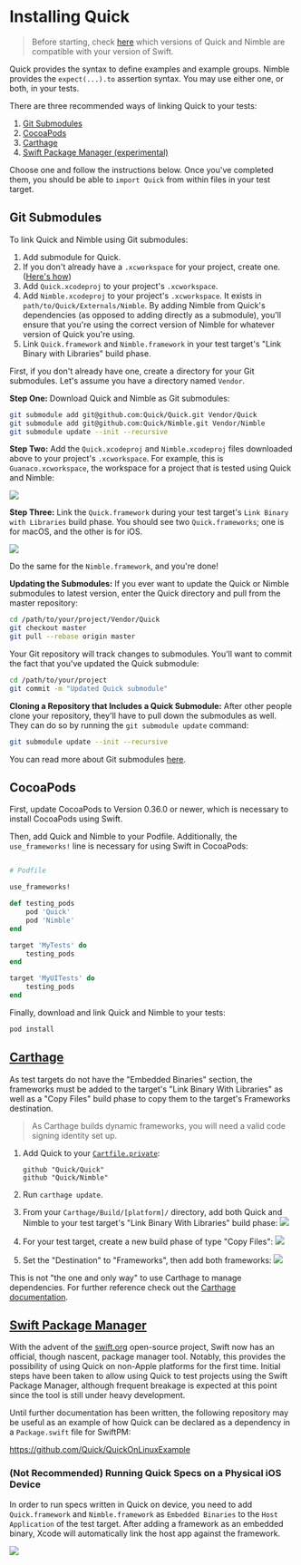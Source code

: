 # Installing Quick

>Before starting, check [here](../../README.md#swift-version) which versions of Quick and Nimble are compatible with your version of Swift.

Quick provides the syntax to define examples and example groups. Nimble
provides the `expect(...).to` assertion syntax. You may use either one,
or both, in your tests.

There are three recommended ways of linking Quick to your tests:

1. [Git Submodules](#git-submodules)
2. [CocoaPods](#cocoapods)
3. [Carthage](#carthage)
4. [Swift Package Manager (experimental)](#swift-package-manager)

Choose one and follow the instructions below. Once you've completed them,
you should be able to `import Quick` from within files in your test target.

## Git Submodules

To link Quick and Nimble using Git submodules:

1. Add submodule for Quick.
2. If you don't already have a `.xcworkspace` for your project, create one. ([Here's how](https://developer.apple.com/library/ios/recipes/xcode_help-structure_navigator/articles/Adding_an_Existing_Project_to_a_Workspace.html))
3. Add `Quick.xcodeproj` to your project's `.xcworkspace`.
4. Add `Nimble.xcodeproj` to your project's `.xcworkspace`. It exists in `path/to/Quick/Externals/Nimble`. By adding Nimble from Quick's dependencies (as opposed to adding directly as a submodule), you'll ensure that you're using the correct version of Nimble for whatever version of Quick you're using.
5. Link `Quick.framework` and `Nimble.framework` in your test target's
   "Link Binary with Libraries" build phase.

First, if you don't already have one, create a directory for your Git submodules.
Let's assume you have a directory named `Vendor`.

**Step One:** Download Quick and Nimble as Git submodules:

```sh
git submodule add git@github.com:Quick/Quick.git Vendor/Quick
git submodule add git@github.com:Quick/Nimble.git Vendor/Nimble
git submodule update --init --recursive
```

**Step Two:** Add the `Quick.xcodeproj` and `Nimble.xcodeproj` files downloaded above to
your project's `.xcworkspace`. For example, this is `Guanaco.xcworkspace`, the
workspace for a project that is tested using Quick and Nimble:

![](http://f.cl.ly/items/2b2R0e1h09003u2f0Z3U/Screen%20Shot%202015-02-27%20at%202.19.37%20PM.png)

**Step Three:** Link the `Quick.framework` during your test target's
`Link Binary with Libraries` build phase. You should see two
`Quick.frameworks`; one is for macOS, and the other is for iOS.

![](http://cl.ly/image/2L0G0H1a173C/Screen%20Shot%202014-06-08%20at%204.27.48%20AM.png)

Do the same for the `Nimble.framework`, and you're done!

**Updating the Submodules:** If you ever want to update the Quick
or Nimble submodules to latest version, enter the Quick directory
and pull from the master repository:

```sh
cd /path/to/your/project/Vendor/Quick
git checkout master
git pull --rebase origin master
```

Your Git repository will track changes to submodules. You'll want to
commit the fact that you've updated the Quick submodule:

```sh
cd /path/to/your/project
git commit -m "Updated Quick submodule"
```

**Cloning a Repository that Includes a Quick Submodule:** After other people
clone your repository, they'll have to pull down the submodules as well.
They can do so by running the `git submodule update` command:

```sh
git submodule update --init --recursive
```

You can read more about Git submodules [here](http://git-scm.com/book/en/Git-Tools-Submodules).

## CocoaPods

First, update CocoaPods to Version 0.36.0 or newer, which is necessary to install CocoaPods using Swift.

Then, add Quick and Nimble to your Podfile. Additionally, the ```use_frameworks!``` line is necessary for using Swift in CocoaPods:

```rb

# Podfile

use_frameworks!

def testing_pods
    pod 'Quick'
    pod 'Nimble'
end

target 'MyTests' do
    testing_pods
end

target 'MyUITests' do
    testing_pods
end
```

Finally, download and link Quick and Nimble to your tests:

```sh
pod install
```

## [Carthage](https://github.com/Carthage/Carthage)

As test targets do not have the "Embedded Binaries" section, the frameworks must
be added to the target's "Link Binary With Libraries" as well as a "Copy Files" build phase
to copy them to the target's Frameworks destination.

 > As Carthage builds dynamic frameworks, you will need a valid code signing identity set up.

1. Add Quick to your [`Cartfile.private`](https://github.com/Carthage/Carthage/blob/master/Documentation/Artifacts.md#cartfileprivate):

    ```
    github "Quick/Quick"
    github "Quick/Nimble"
    ```

2. Run `carthage update`.
3. From your `Carthage/Build/[platform]/` directory, add both Quick and Nimble to your test target's "Link Binary With Libraries" build phase:
    ![](http://i.imgur.com/pBkDDk5.png)

4. For your test target, create a new build phase of type "Copy Files":
    ![](http://i.imgur.com/jZATIjQ.png)

5. Set the "Destination" to "Frameworks", then add both frameworks:
    ![](http://i.imgur.com/rpnyWGH.png)

This is not "the one and only way" to use Carthage to manage dependencies.
For further reference check out the [Carthage documentation](https://github.com/Carthage/Carthage/blob/master/README.md).

## [Swift Package Manager](https://github.com/apple/swift-package-manager)
With the advent of the [swift.org](https://swift.org) open-source project, Swift now has an official, though nascent, package manager tool. Notably, this provides the possibility of using Quick on non-Apple platforms for the first time. Initial steps have been taken to allow using Quick to test projects using the Swift Package Manager, although frequent breakage is expected at this point since the tool is still under heavy development.

Until further documentation has been written, the following repository may be useful as an example of how Quick can be declared as a dependency in a `Package.swift` file for SwiftPM:

https://github.com/Quick/QuickOnLinuxExample

### (Not Recommended) Running Quick Specs on a Physical iOS Device

In order to run specs written in Quick on device, you need to add `Quick.framework` and
`Nimble.framework` as `Embedded Binaries` to the `Host Application` of the
test target. After adding a framework as an embedded binary, Xcode will
automatically link the host app against the framework.

![](http://indiedev.kapsi.fi/images/embed-in-host.png)
